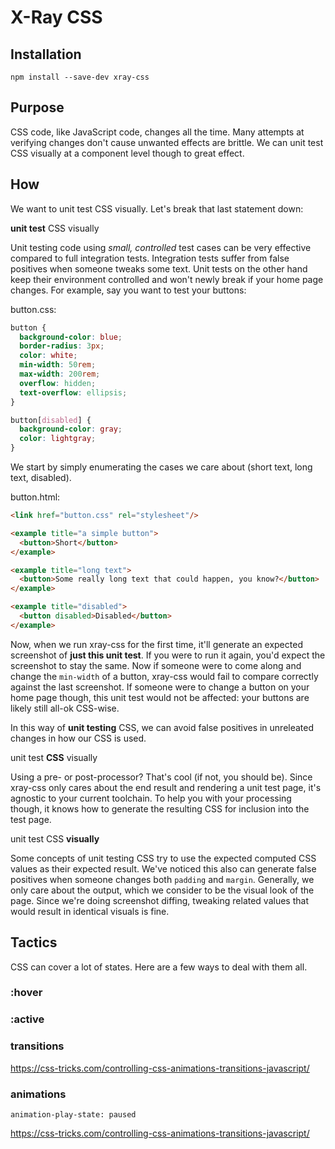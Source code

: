 # X-Ray CSS

## Installation

`npm install --save-dev xray-css`

## Purpose

CSS code, like JavaScript code, changes all the time. Many attempts at
verifying changes don't cause unwanted effects are brittle. We can unit test
CSS visually at a component level though to great effect.

## How

We want to unit test CSS visually. Let's break that last statement down:

**unit test** CSS visually

Unit testing code using *small, controlled* test cases can be very effective
compared to full integration tests. Integration tests suffer from false
positives when someone tweaks some text. Unit tests on the other hand keep
their environment controlled and won't newly break if your home page changes.
For example, say you want to test your buttons:

button.css:

```css
button {
  background-color: blue;
  border-radius: 3px;
  color: white;
  min-width: 50rem;
  max-width: 200rem;
  overflow: hidden;
  text-overflow: ellipsis;
}

button[disabled] {
  background-color: gray;
  color: lightgray;
}
```

We start by simply enumerating the cases we care about (short text, long text,
disabled).

button.html:

```html
<link href="button.css" rel="stylesheet"/>

<example title="a simple button">
  <button>Short</button>
</example>

<example title="long text">
  <button>Some really long text that could happen, you know?</button>
</example>

<example title="disabled">
  <button disabled>Disabled</button>
</example>
```

Now, when we run xray-css for the first time, it'll generate an expected
screenshot of **just this unit test**. If you were to run it again, you'd
expect the screenshot to stay the same. Now if someone were to come along and
change the `min-width` of a button, xray-css would fail to compare correctly
against the last screenshot. If someone were to change a button on your home
page though, this unit test would not be affected: your buttons are likely
still all-ok CSS-wise.

In this way of **unit testing** CSS, we can avoid false positives in unreleated
changes in how our CSS is used.

unit test **CSS** visually

Using a pre- or post-processor? That's cool (if not, you should be). Since xray-css only cares about the end result and rendering a unit test page, it's agnostic to your current toolchain. To help you with your processing though, it knows how to generate the resulting CSS for inclusion into the test page.

unit test CSS **visually**

Some concepts of unit testing CSS try to use the expected computed CSS values
as their expected result. We've noticed this also can generate false positives
when someone changes both `padding` and `margin`. Generally, we only care
about the output, which we consider to be the visual look of the page. Since
we're doing screenshot diffing, tweaking related values that would result in
identical visuals is fine.

## Tactics

CSS can cover a lot of states. Here are a few ways to deal with them all.

### :hover

### :active

### transitions

https://css-tricks.com/controlling-css-animations-transitions-javascript/

### animations

`animation-play-state: paused`

https://css-tricks.com/controlling-css-animations-transitions-javascript/
